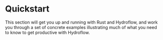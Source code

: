 # Quickstart
This section will get you up and running with Rust and Hydroflow, and work you through a set of concrete examples illustrating much of what you need to know to get productive with Hydroflow.
